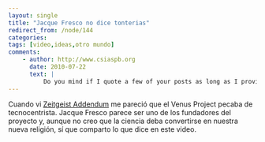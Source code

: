 ```yaml
---
layout: single
title: "Jacque Fresco no dice tonterias"
redirect_from: /node/144
categories:
tags: [video,ideas,otro mundo]
comments: 
    - author: http://www.csiaspb.org
      date: 2010-07-22
      text: |
          Do you mind if I quote a few of your posts as long as I provide credit and sources back to your weblog? My blog is in the exact same niche as yours and my users would certainly benefit from some of the information you provide here. Please let me know if this okay with you. Thanks! My website http://www.csiaspb.org  
---
```

Cuando vi [Zeitgeist Addendum](http://video.google.es/videoplay?docid=1054801684673253617&ei=-bx_Sb2oEpaWiQL80MGmCw&q=Zeitgeist:+Addendum+doblado#) me pareció que el Venus Project pecaba de tecnocentrista. Jacque Fresco parece ser uno de los fundadores del proyecto y, aunque no creo que la ciencia deba convertirse en nuestra nueva religión, sí que comparto lo que dice en este video.

<object width="560" height="314" data="http://www.dailymotion.com/swf/video/xbswrb?width=560&amp;theme=none&amp;foreground=%23F7FFFD&amp;highlight=%23FFC300&amp;background=%23171D1B&amp;start=&amp;animatedTitle=&amp;additionalInfos=0&amp;autoPlay=0&amp;hideInfos=0" type="application/x-shockwave-flash"><param name="data" value="http://www.dailymotion.com/swf/video/xbswrb?width=560&amp;theme=none&amp;foreground=%23F7FFFD&amp;highlight=%23FFC300&amp;background=%23171D1B&amp;start=&amp;animatedTitle=&amp;additionalInfos=0&amp;autoPlay=0&amp;hideInfos=0"><param name="allowFullScreen" value="true"><param name="allowScriptAccess" value="always"><param name="src" value="http://www.dailymotion.com/swf/video/xbswrb?width=560&amp;theme=none&amp;foreground=%23F7FFFD&amp;highlight=%23FFC300&amp;background=%23171D1B&amp;start=&amp;animatedTitle=&amp;additionalInfos=0&amp;autoPlay=0&amp;hideInfos=0"><param name="allowfullscreen" value="true"></object>
